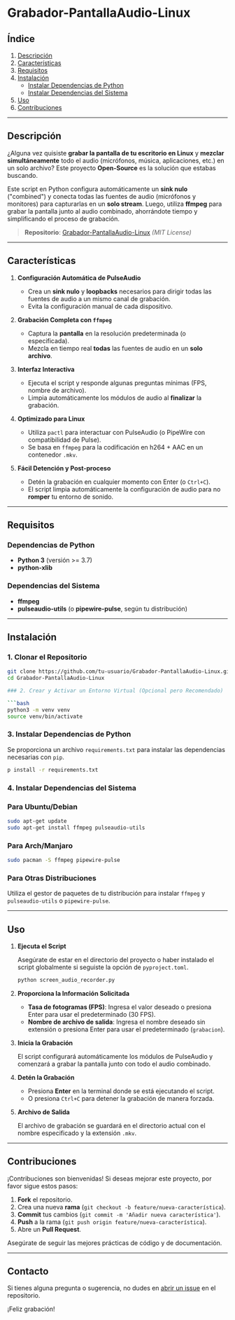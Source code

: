 # Grabador-PantallaAudio-Linux

## Índice

1. [Descripción](#descripción)
2. [Características](#características)
3. [Requisitos](#requisitos)
4. [Instalación](#instalación)
    - [Instalar Dependencias de Python](#instalar-dependencias-de-python)
    - [Instalar Dependencias del Sistema](#instalar-dependencias-del-sistema)
5. [Uso](#uso)
6. [Contribuciones](#contribuciones)

---

## Descripción

¿Alguna vez quisiste **grabar la pantalla de tu escritorio en Linux** y **mezclar simultáneamente** todo el audio (micrófonos, música, aplicaciones, etc.) en un solo archivo? Este proyecto **Open-Source** es la solución que estabas buscando.

Este script en Python configura automáticamente un **sink nulo** ("combined") y conecta todas las fuentes de audio (micrófonos y monitores) para capturarlas en un **solo stream**. Luego, utiliza **ffmpeg** para grabar la pantalla junto al audio combinado, ahorrándote tiempo y simplificando el proceso de grabación.

> **Repositorio**: [Grabador-PantallaAudio-Linux](https://github.com/gabrielmiguelok/Grabador-PantallaAudio-Linux)
> *(MIT License)*

---

## Características

1. **Configuración Automática de PulseAudio**
    - Crea un **sink nulo** y **loopbacks** necesarios para dirigir todas las fuentes de audio a un mismo canal de grabación.
    - Evita la configuración manual de cada dispositivo.

2. **Grabación Completa con `ffmpeg`**
    - Captura la **pantalla** en la resolución predeterminada (o especificada).
    - Mezcla en tiempo real **todas** las fuentes de audio en un **solo archivo**.

3. **Interfaz Interactiva**
    - Ejecuta el script y responde algunas preguntas mínimas (FPS, nombre de archivo).
    - Limpia automáticamente los módulos de audio al **finalizar** la grabación.

4. **Optimizado para Linux**
    - Utiliza `pactl` para interactuar con PulseAudio (o PipeWire con compatibilidad de Pulse).
    - Se basa en `ffmpeg` para la codificación en h264 + AAC en un contenedor `.mkv`.

5. **Fácil Detención y Post-proceso**
    - Detén la grabación en cualquier momento con Enter (o `Ctrl+C`).
    - El script limpia automáticamente la configuración de audio para no **romper** tu entorno de sonido.

---

## Requisitos

### Dependencias de Python

- **Python 3** (versión >= 3.7)
- **python-xlib**

### Dependencias del Sistema

- **ffmpeg**
- **pulseaudio-utils** (o **pipewire-pulse**, según tu distribución)

---

## Instalación

### 1. Clonar el Repositorio

```bash
git clone https://github.com/tu-usuario/Grabador-PantallaAudio-Linux.git
cd Grabador-PantallaAudio-Linux

### 2. Crear y Activar un Entorno Virtual (Opcional pero Recomendado)

```bash
python3 -m venv venv
source venv/bin/activate
```

### 3. Instalar Dependencias de Python

Se proporciona un archivo `requirements.txt` para instalar las dependencias necesarias con `pip`.

```bash
p install -r requirements.txt
```

### 4. Instalar Dependencias del Sistema

### Para **Ubuntu/Debian**

```bash
sudo apt-get update
sudo apt-get install ffmpeg pulseaudio-utils
```

### Para **Arch/Manjaro**

```bash
sudo pacman -S ffmpeg pipewire-pulse
```

### Para Otras Distribuciones

Utiliza el gestor de paquetes de tu distribución para instalar `ffmpeg` y `pulseaudio-utils` o `pipewire-pulse`.

---

## Uso

1. **Ejecuta el Script**

    Asegúrate de estar en el directorio del proyecto o haber instalado el script globalmente si seguiste la opción de `pyproject.toml`.

    ```bash
    python screen_audio_recorder.py
    ```

2. **Proporciona la Información Solicitada**
    - **Tasa de fotogramas (FPS)**: Ingresa el valor deseado o presiona Enter para usar el predeterminado (30 FPS).
    - **Nombre de archivo de salida**: Ingresa el nombre deseado sin extensión o presiona Enter para usar el predeterminado (`grabacion`).
3. **Inicia la Grabación**

    El script configurará automáticamente los módulos de PulseAudio y comenzará a grabar la pantalla junto con todo el audio combinado.

4. **Detén la Grabación**
    - Presiona **Enter** en la terminal donde se está ejecutando el script.
    - O presiona `Ctrl+C` para detener la grabación de manera forzada.
5. **Archivo de Salida**

    El archivo de grabación se guardará en el directorio actual con el nombre especificado y la extensión `.mkv`.


---

## Contribuciones

¡Contribuciones son bienvenidas! Si deseas mejorar este proyecto, por favor sigue estos pasos:

1. **Fork** el repositorio.
2. Crea una nueva **rama** (`git checkout -b feature/nueva-característica`).
3. **Commit** tus cambios (`git commit -m 'Añadir nueva característica'`).
4. **Push** a la rama (`git push origin feature/nueva-característica`).
5. Abre un **Pull Request**.

Asegúrate de seguir las mejores prácticas de código y de documentación.


---

## Contacto

Si tienes alguna pregunta o sugerencia, no dudes en [abrir un issue](https://github.com/gabrielmiguelok/Grabador-PantallaAudio-Linux) en el repositorio.

¡Feliz grabación!
